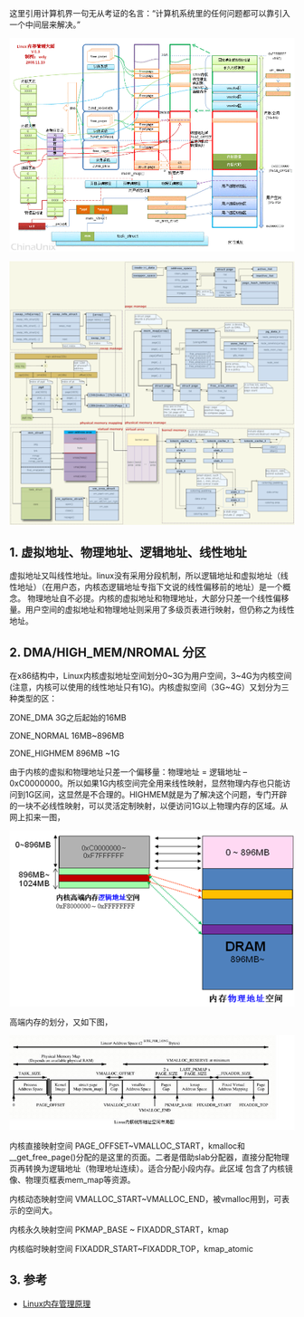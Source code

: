 这里引用计算机界一句无从考证的名言：“计算机系统里的任何问题都可以靠引入一个中间层来解决。”

![img_2.png](images/img_2.png)

![img_3.png](images/img_3.png)

## 1. 虚拟地址、物理地址、逻辑地址、线性地址
虚拟地址又叫线性地址。linux没有采用分段机制，所以逻辑地址和虚拟地址（线性地址）（在用户态，内核态逻辑地址专指下文说的线性偏移前的地址）是一个概念。
物理地址自不必提。内核的虚拟地址和物理地址，大部分只差一个线性偏移量。用户空间的虚拟地址和物理地址则采用了多级页表进行映射，但仍称之为线性地址。

## 2. DMA/HIGH_MEM/NROMAL 分区

在x86结构中，Linux内核虚拟地址空间划分0~3G为用户空间，3~4G为内核空间(注意，内核可以使用的线性地址只有1G)。内核虚拟空间（3G~4G）又划分为三种类型的区：

ZONE_DMA 3G之后起始的16MB

ZONE_NORMAL 16MB~896MB

ZONE_HIGHMEM 896MB ~1G

由于内核的虚拟和物理地址只差一个偏移量：物理地址 = 逻辑地址 – 0xC0000000。所以如果1G内核空间完全用来线性映射，显然物理内存也只能访问到1G区间，这显然是不合理的。HIGHMEM就是为了解决这个问题，专门开辟的一块不必线性映射，可以灵活定制映射，以便访问1G以上物理内存的区域。从网上扣来一图，

![img_4.png](images/img_4.png)

高端内存的划分，又如下图，

![img_5.png](images/img_5.png)

内核直接映射空间 PAGE_OFFSET~VMALLOC_START，kmalloc和__get_free_page()分配的是这里的页面。二者是借助slab分配器，直接分配物理页再转换为逻辑地址（物理地址连续）。适合分配小段内存。此区域 包含了内核镜像、物理页框表mem_map等资源。

内核动态映射空间 VMALLOC_START~VMALLOC_END，被vmalloc用到，可表示的空间大。

内核永久映射空间 PKMAP_BASE ~ FIXADDR_START，kmap

内核临时映射空间 FIXADDR_START~FIXADDR_TOP，kmap_atomic

## 3. 参考

- [Linux内存管理原理](https://www.cnblogs.com/zhaoyl/p/3695517.html)